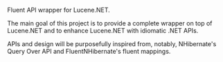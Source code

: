 Fluent API wrapper for Lucene.NET.

The main goal of this project is to provide a complete wrapper on top of Lucene.NET and to enhance Lucene.NET with idiomatic .NET APIs.

APIs and design will be purposefully inspired from, notably, NHibernate's Query Over API and FluentNHibernate's fluent mappings.